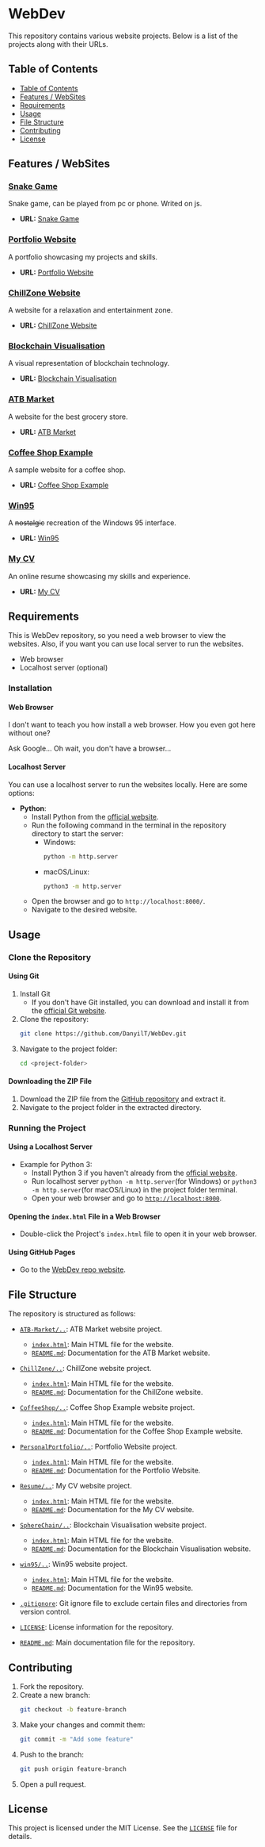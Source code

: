 # WebDev

This repository contains various website projects. Below is a list of the projects along with their URLs.

## Table of Contents
- [Table of Contents](#table-of-contents)
- [Features / WebSites](#features--websites)
- [Requirements](#requirements)
- [Usage](#usage)
- [File Structure](#file-structure)
- [Contributing](#contributing)
- [License](#license)

## Features / WebSites

### [Snake Game](SnakeGame)
Snake game, can be played from pc or phone. Writed on js.
- **URL:** [Snake Game](https://danyilt.github.io/WebDev/SnakeGame/)

### [Portfolio Website](PersonalPortfolio)
A portfolio showcasing my projects and skills.
- **URL:** [Portfolio Website](https://danyilt.github.io/WebDev/PersonalPortfolio/)

[//]: # (- **URL:** [Portfolio Website]&#40;https://dany-portfolio.netlify.app/&#41;)

### [ChillZone Website](ChillZone)
A website for a relaxation and entertainment zone.
- **URL:** [ChillZone Website](https://danyilt.github.io/WebDev/ChillZone/)

[//]: # (- **URL:** [ChillZone Website]&#40;https://danyt-chillzone.com&#41;)

### [Blockchain Visualisation](SphereChain)
A visual representation of blockchain technology.
- **URL:** [Blockchain Visualisation](https://danyilt.github.io/WebDev/SphereChain/)

[//]: # (- **URL:** [Blockchain Visualisation]&#40;https://danyt-spherechain.online&#41;)

### [ATB Market](ATB-Market)
A website for the best grocery store.
- **URL:** [ATB Market](https://danyilt.github.io/WebDev/ATB-Market/)

### [Coffee Shop Example](CoffeeShop)
A sample website for a coffee shop.
- **URL:** [Coffee Shop Example](https://danyilt.github.io/WebDev/CoffeeShop/index.html)

[//]: # (- **URL:** [Coffee Shop Example]&#40;https://espressoempire.000webhostapp.com&#41;)

### [Win95](win95)
A ~~nostalgic~~ recreation of the Windows 95 interface.
- **URL:** [Win95](https://danyilt.github.io/WebDev/win95/)

[//]: # (- **URL:** [Win95]&#40;https://project-win95.danytyma.repl.co/&#41;)

### [My CV](Resume)
An online resume showcasing my skills and experience.
- **URL:** [My CV](https://danyilt.github.io/WebDev/Resume/)

[//]: # (- **URL:** [My CV]&#40;https://danyil-tymchuk-resume.netlify.app&#41;)

## Requirements

This is WebDev repository, so you need a web browser to view the websites. Also, if you want you can use local server to run the websites.

- Web browser
- Localhost server (optional)

### Installation

#### Web Browser

I don't want to teach you how install a web browser. How you even got here without one?

Ask Google... Oh wait, you don't have a browser...

#### Localhost Server

You can use a localhost server to run the websites locally. Here are some options:

- **Python**:
    - Install Python from the [official website](https://www.python.org/).
    - Run the following command in the terminal in the repository directory to start the server:
        - Windows:
            ```bash
            python -m http.server
            ```
        - macOS/Linux:
            ```bash
            python3 -m http.server
            ```
    - Open the browser and go to `http://localhost:8000/`.
    - Navigate to the desired website.

## Usage

### Clone the Repository

#### Using Git

1. Install Git
    - If you don't have Git installed, you can download and install it from the [official Git website](https://git-scm.com/downloads).
2. Clone the repository:
    ```sh
    git clone https://github.com/DanyilT/WebDev.git
    ```
3. Navigate to the project folder:
    ```sh
   cd <project-folder>
    ```

#### Downloading the ZIP File

1. Download the ZIP file from the [GitHub repository](https://github.com/DanyilT/WebDev.git) and extract it.
2. Navigate to the project folder in the extracted directory.

### Running the Project

#### Using a Localhost Server

- Example for Python 3:
    - Install Python 3 if you haven't already from the [official website](https://www.python.org/).
    - Run localhost server `python -m http.server`(for Windows) or `python3 -m http.server`(for macOS/Linux) in the project folder terminal.
    - Open your web browser and go to [`http://localhost:8000`](http://localhost:8000).

#### Opening the `index.html` File in a Web Browser

- Double-click the Project's `index.html` file to open it in your web browser.

#### Using GitHub Pages

- Go to the [WebDev repo website](https://danyilt.github.io/WebDev/).

## File Structure

The repository is structured as follows:

- [`ATB-Market/..`](ATB-Market): ATB Market website project.
    - [`index.html`](ATB-Market/index.html): Main HTML file for the website.
    - [`README.md`](ATB-Market/README.md): Documentation for the ATB Market website.

- [`ChillZone/..`](ChillZone): ChillZone website project.
    - [`index.html`](ChillZone/index.html): Main HTML file for the website.
    - [`README.md`](ChillZone/README.md): Documentation for the ChillZone website.

- [`CoffeeShop/..`](CoffeeShop): Coffee Shop Example website project.
    - [`index.html`](CoffeeShop/index.html): Main HTML file for the website.
    - [`README.md`](CoffeeShop/README.md): Documentation for the Coffee Shop Example website.

- [`PersonalPortfolio/..`](PersonalPortfolio): Portfolio Website project.
    - [`index.html`](PersonalPortfolio/index.html): Main HTML file for the website.
    - [`README.md`](PersonalPortfolio/README.md): Documentation for the Portfolio Website.

- [`Resume/..`](Resume): My CV website project.
    - [`index.html`](Resume/index.html): Main HTML file for the website.
    - [`README.md`](Resume/README.md): Documentation for the My CV website.

- [`SphereChain/..`](SphereChain): Blockchain Visualisation website project.
    - [`index.html`](SphereChain/index.html): Main HTML file for the website.
    - [`README.md`](SphereChain/README.md): Documentation for the Blockchain Visualisation website.

- [`win95/..`](win95): Win95 website project.
    - [`index.html`](win95/index.html): Main HTML file for the website.
    - [`README.md`](win95/README.md): Documentation for the Win95 website.

- [`.gitignore`](.gitignore): Git ignore file to exclude certain files and directories from version control.
- [`LICENSE`](LICENSE): License information for the repository.
- [`README.md`](README.md): Main documentation file for the repository.

## Contributing

1. Fork the repository.
2. Create a new branch:
    ```sh
    git checkout -b feature-branch
    ```
3. Make your changes and commit them:
    ```sh
    git commit -m "Add some feature"
    ```
4. Push to the branch:
    ```sh
    git push origin feature-branch
    ```
5. Open a pull request.

## License

This project is licensed under the MIT License. See the [`LICENSE`](LICENSE) file for details.
